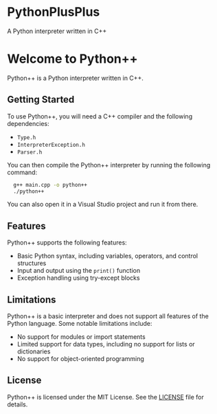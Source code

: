 # PythonPlusPlus
A Python interpreter written in C++

# Welcome to Python++

Python++ is a Python interpreter written in C++.

## Getting Started

To use Python++, you will need a C++ compiler and the following dependencies:

- `Type.h`
- `InterpreterException.h`
- `Parser.h`

You can then compile the Python++ interpreter by running the following command:
```bash
  g++ main.cpp -o python++
  ./python++
```

You can also open it in a Visual Studio project and run it from there.

## Features

Python++ supports the following features:

- Basic Python syntax, including variables, operators, and control structures
- Input and output using the `print()` function
- Exception handling using try-except blocks

## Limitations

Python++ is a basic interpreter and does not support all features of the Python language. Some notable limitations include:

- No support for modules or import statements
- Limited support for data types, including no support for lists or dictionaries
- No support for object-oriented programming

[//]: <> (## Contribute)

[//]: <> (We welcome contributions to Python++. If you find a bug or would like to request a new feature, please open an issue on this repository. If you would like to contribute code, please fork this repository and submit a pull request.)

[//]: <> (## Author)

[//]: <> (Python++ was written by Noam Raz.)

## License

Python++ is licensed under the MIT License. See the [LICENSE](LICENSE) file for details.
